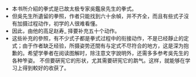 - 本书所介紹的拳式是已故太极专家吳鑑泉先生的拳式。
- 但吳先生所遺留的拳照，作者只能找到六十余幀，并不齐全，而且有些式子沒有加摄过程动作，初学的人很难看懂。
- 因此，由他的高足赵寿_ 择要补充五十个动作。
- 这些补充的參照，有不少式子都是拳式过程中的衔接动作，不是已经靜止的定式；由于作者缺乏经验，所摄姿势还間有与定式不尽符合的地方，这是深为抱歉的。希望学拳者在阅读图解时，除注意文字說明外，还需多多参考吳先生的各种笮姿。
  不但要硏宪它的形状，尤其需要研宪它的鹔气。这样，就能够在学习上得到較好的收获了。